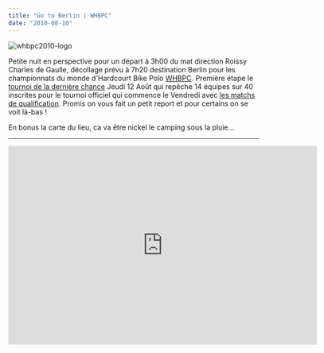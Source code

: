 ```yaml
---
title: "Go to Berlin | WHBPC"
date: "2010-08-10"
---
```


![](http://www.guidoline.com/wp-content/uploads/2010/08/whbpc2010-logo-259x300.png "whbpc2010-logo")

Petite nuit en perspective pour un départ à 3h00 du mat direction Roissy Charles de Gaulle, décollage prévu à 7h20 destination Berlin pour les championnats du monde d'Hardcourt Bike Polo [WHBPC](http://www.whbpc2010.org). Première étape le [tournoi de la dernière chance](http://www.whbpc2010.org/preliminary-tournament/) Jeudi 12 Août qui repêche 14 équipes sur 40 inscrites pour le tournoi officiel qui commence le Vendredi avec [les matchs de qualification](http://www.whbpc2010.org/format/). Promis on vous fait un petit report et pour certains on se voit là-bas !

En bonus la carte du lieu, ca va être nickel le camping sous la pluie...

* * *

<iframe width="620" scrolling="no" height="400" frameborder="0" src="http://maps.google.com/maps/ms?f=q&amp;source=s_q&amp;hl=en&amp;geocode=Cdb7AFj1ZPoWFaoIIgMdDk3NACnvsMSnlU2oRzH3ptIde1DWBw&amp;gl=us&amp;ie=UTF8&amp;hq=&amp;hnear=Rennbahnstra%C3%9Fe+45,+Wei%C3%9Fensee+13086+Berlin,+Germany&amp;msa=0&amp;msid=111173672791651763224.00048cf0f3345306a6c0e&amp;t=h&amp;ll=52.564299,13.455977&amp;spn=0.005217,0.010171&amp;z=16&amp;output=embed" marginwidth="0" marginheight="0">Seu browser não suporta iframes.</iframe>
